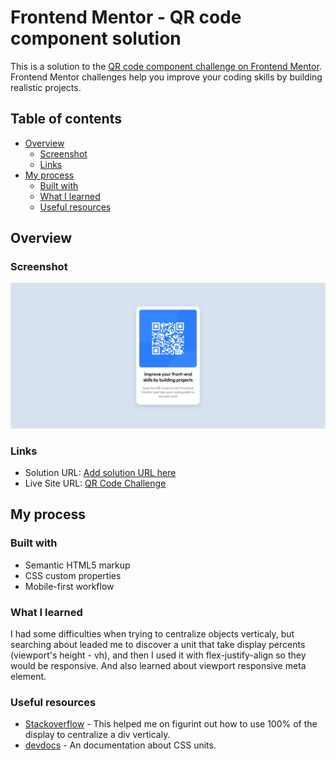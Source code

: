 # Frontend Mentor - QR code component solution

This is a solution to the [QR code component challenge on Frontend Mentor](https://www.frontendmentor.io/challenges/qr-code-component-iux_sIO_H). Frontend Mentor challenges help you improve your coding skills by building realistic projects.

## Table of contents

- [Overview](#overview)
  - [Screenshot](#screenshot)
  - [Links](#links)
- [My process](#my-process)
  - [Built with](#built-with)
  - [What I learned](#what-i-learned)
  - [Useful resources](#useful-resources)

## Overview

### Screenshot

![](screenshot.jpg)

### Links

- Solution URL: [Add solution URL here](https://your-solution-url.com)
- Live Site URL: [QR Code Challenge](https://enzozaqueu.github.io/QR-code-component-challenge-hub/)

## My process

### Built with

- Semantic HTML5 markup
- CSS custom properties
- Mobile-first workflow

### What I learned

I had some difficulties when trying to  centralize objects verticaly, but searching about leaded me to discover a unit that take display percents (viewport's height - vh), and then I used it with flex-justify-align so they would be responsive. And also learned about viewport responsive meta element.

### Useful resources

- [Stackoverflow](https://stackoverflow.com/questions/1575141/how-to-make-a-div-100-height-of-the-browser-window) - This helped me on figurint out how to use 100% of the display to centralize a div verticaly.
- [devdocs](https://devdocs.io/css/css_values_and_units) - An documentation about CSS units.
